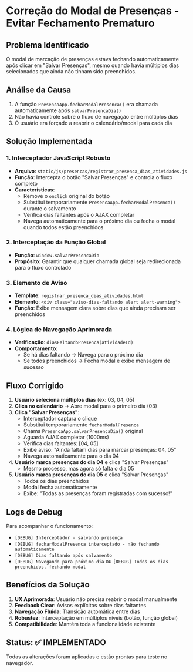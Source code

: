 # Correção do Modal de Presenças - Evitar Fechamento Prematuro

## Problema Identificado
O modal de marcação de presenças estava fechando automaticamente após clicar em "Salvar Presenças", mesmo quando havia múltiplos dias selecionados que ainda não tinham sido preenchidos.

## Análise da Causa
1. A função `PresencaApp.fecharModalPresenca()` era chamada automaticamente após `salvarPresencaDia()`
2. Não havia controle sobre o fluxo de navegação entre múltiplos dias
3. O usuário era forçado a reabrir o calendário/modal para cada dia

## Solução Implementada

### 1. Interceptador JavaScript Robusto
- **Arquivo**: `static/js/presencas/registrar_presenca_dias_atividades.js`
- **Função**: Intercepta o botão "Salvar Presenças" e controla o fluxo completo
- **Características**:
  - Remove o `onclick` original do botão
  - Substitui temporariamente `PresencaApp.fecharModalPresenca()` durante o salvamento
  - Verifica dias faltantes após o AJAX completar
  - Navega automaticamente para o próximo dia ou fecha o modal quando todos estão preenchidos

### 2. Interceptação da Função Global
- **Função**: `window.salvarPresencaDia`
- **Propósito**: Garantir que qualquer chamada global seja redirecionada para o fluxo controlado

### 3. Elemento de Aviso
- **Template**: `registrar_presenca_dias_atividades.html`
- **Elemento**: `<div class="aviso-dias-faltando alert alert-warning">`
- **Função**: Exibe mensagem clara sobre dias que ainda precisam ser preenchidos

### 4. Lógica de Navegação Aprimorada
- **Verificação**: `diasFaltandoPresenca(atividadeId)`
- **Comportamento**:
  - Se há dias faltando → Navega para o próximo dia
  - Se todos preenchidos → Fecha modal e exibe mensagem de sucesso

## Fluxo Corrigido

1. **Usuário seleciona múltiplos dias** (ex: 03, 04, 05)
2. **Clica no calendário** → Abre modal para o primeiro dia (03)
3. **Clica "Salvar Presenças"**:
   - Interceptador captura o clique
   - Substitui temporariamente `fecharModalPresenca`
   - Chama `PresencaApp.salvarPresencaDia()` original
   - Aguarda AJAX completar (1000ms)
   - Verifica dias faltantes: [04, 05]
   - Exibe aviso: "Ainda faltam dias para marcar presenças: 04, 05"
   - Navega automaticamente para o dia 04
4. **Usuário marca presenças do dia 04** e clica "Salvar Presenças"
   - Mesmo processo, mas agora só falta o dia 05
5. **Usuário marca presenças do dia 05** e clica "Salvar Presenças"
   - Todos os dias preenchidos
   - Modal fecha automaticamente
   - Exibe: "Todas as presenças foram registradas com sucesso!"

## Logs de Debug
Para acompanhar o funcionamento:
- `[DEBUG] Interceptador - salvando presença`
- `[DEBUG] fecharModalPresenca interceptado - não fechando automaticamente`
- `[DEBUG] Dias faltando após salvamento`
- `[DEBUG] Navegando para próximo dia` ou `[DEBUG] Todos os dias preenchidos, fechando modal`

## Benefícios da Solução
1. **UX Aprimorada**: Usuário não precisa reabrir o modal manualmente
2. **Feedback Clear**: Avisos explícitos sobre dias faltantes
3. **Navegação Fluida**: Transição automática entre dias
4. **Robustez**: Interceptação em múltiplos níveis (botão, função global)
5. **Compatibilidade**: Mantém toda a funcionalidade existente

## Status: ✅ IMPLEMENTADO
Todas as alterações foram aplicadas e estão prontas para teste no navegador.
